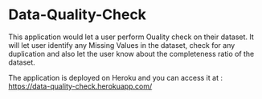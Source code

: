 # Data-Quality-Check

This application would let a user perform Ouality check on their dataset. It will let user identify any Missing Values in the dataset, check for any duplication and also let the user know about the completeness ratio of the dataset.

The application is deployed on Heroku and you can access it at : https://data-quality-check.herokuapp.com/
